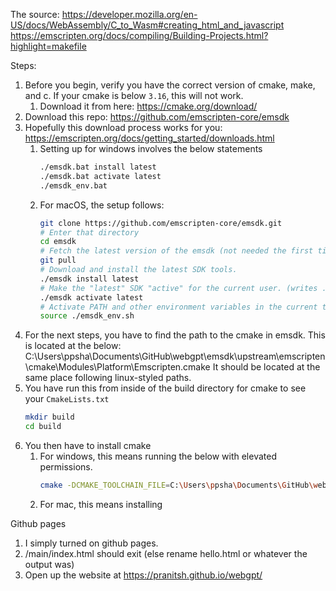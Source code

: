 The source: https://developer.mozilla.org/en-US/docs/WebAssembly/C_to_Wasm#creating_html_and_javascript
https://emscripten.org/docs/compiling/Building-Projects.html?highlight=makefile

Steps:
1. Before you begin, verify you have the correct version of cmake, make, and c. If your cmake is below `3.16`, this will not work.
   1. Download it from here: https://cmake.org/download/
2. Download this repo: https://github.com/emscripten-core/emsdk
3. Hopefully this download process works for you: https://emscripten.org/docs/getting_started/downloads.html
   1. Setting up for windows involves the below statements
      ```sh
      ./emsdk.bat install latest
      ./emsdk.bat activate latest
      ./emsdk_env.bat
      ```
   2. For macOS, the setup follows: 
      ```sh
      git clone https://github.com/emscripten-core/emsdk.git
      # Enter that directory
      cd emsdk
      # Fetch the latest version of the emsdk (not needed the first time you clone)
      git pull
      # Download and install the latest SDK tools.
      ./emsdk install latest
      # Make the "latest" SDK "active" for the current user. (writes .emscripten file)
      ./emsdk activate latest
      # Activate PATH and other environment variables in the current terminal
      source ./emsdk_env.sh      
      ```
3. For the next steps, you have to find the path to the cmake in emsdk. This is located at the below:
   C:\Users\ppsha\Documents\GitHub\webgpt\emsdk\upstream\emscripten\cmake\Modules\Platform\Emscripten.cmake
   It should be located at the same place following linux-styled paths.
5. You have run this from inside of the build directory for cmake to see your `CmakeLists.txt`
   ```sh
   mkdir build
   cd build
   ```
6. You then have to install cmake
   1. For windows, this means running the below with elevated permissions.
      ```sh
      cmake -DCMAKE_TOOLCHAIN_FILE=C:\Users\ppsha\Documents\GitHub\webgpt\emsdk\upstream\emscripten\cmake\Modules\Platform\Emscripten.cmake ..
      ```
   2. For mac, this means installing 

Github pages
1. I simply turned on github pages.
2. /main/index.html should exit (else rename hello.html or whatever the output was)
3. Open up the website at https://pranitsh.github.io/webgpt/
